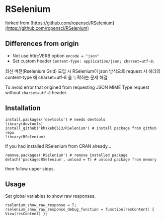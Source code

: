 # RSelenium

forked from [https://github.com/ropensci/RSelenium](https://github.com/ropensci/RSelenium)

## Differences from origin

- Not use httr::VERB option `encode = "json"`
- Set custom header `Content-Type: application/json; charset=utf-8;`

최신 버전(Rselenium Grid) 도입 시 RSelenium이 json 방식으로 request 시 헤더의 content-type 에 charset=utf-8 을 누락하는 문제 해결

To avoid error that origined from requesting JSON MIME Type request without `charset=utf-8` header.

## Installation

```{r}
install.packages('devtools') # needs devtools
library(devtools)
install_github('khskeb0513/RSelenium') # install package from github repo
library(RSelenium)
```

If you had installed RSelenium from CRAN already...

```{r}
remove.packages('RSelenium') # remove installed package
detach('package:RSelenium', unload = T) # unload package from memory
```

then follow upper steps.

## Usage

Set global variables to show raw responses.

```{r}
rselenium_show_raw_response = T;
rselenium_show_raw_response_debug_function = function(resContent) { View(resContent) };
```
